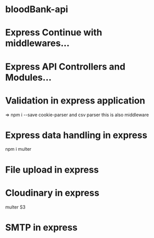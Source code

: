 # bloodBank-api


# Express Continue with middlewares...
<!-- const functionData = (req, res, next) => {
    console.log("I am here first");
    next();
}


const bannerFun = (req, res, next) => {
    res.json({
        data: null,
        message: "From Banner..",
        status: "Success",
        options: null
    })
}
routerConfig.post("/brand/create", functionData, bannerFun, (req, res, next) => {

}) -->

# Express API Controllers and Modules...


# Validation in express application
=> npm i --save cookie-parser and csv parser this is also middleware 


# Express data handling in express
npm i multer 

# File upload in express 


# Cloudinary in express
multer S3  

# SMTP in express 